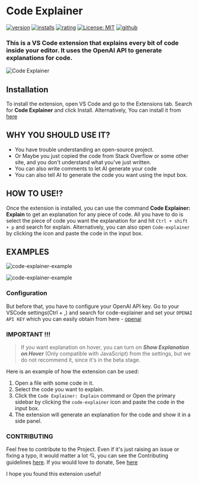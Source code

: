 # Code Explainer


[![version](https://img.shields.io/visual-studio-marketplace/v/SadeedPV.code-explainer)](https://marketplace.visualstudio.com/items?itemName=SadeedPV.code-explainer)
[![installs](https://img.shields.io/visual-studio-marketplace/i/SadeedPV.code-explainer)](https://marketplace.visualstudio.com/items?itemName=SadeedPV.code-explainer)
[![rating](https://img.shields.io/visual-studio-marketplace/r/SadeedPV.code-explainer)](https://marketplace.visualstudio.com/items?itemName=SadeedPV.code-explainer)
[![License: MIT](https://img.shields.io/badge/License-MIT-yellow.svg)](https://opensource.org/licenses/MIT)
[![github](https://img.shields.io/badge/github-green)](https://github.com/Sadeedpv/codeExplainer)



### This is a VS Code extension that explains every bit of code inside your editor. It uses the OpenAI API to generate explanations for code.

![Code Explainer](https://github.com/Sadeedpv/codeExplainer/blob/main/assets/code-explainer-logo.png?raw=true)

## Installation

To install the extension, open VS Code and go to the Extensions tab. Search for **Code Explainer** and click Install. Alternatively, You can install it from [here](https://marketplace.visualstudio.com/items?itemName=SadeedPV.code-explainer)

## WHY YOU SHOULD USE IT?

- You have trouble understanding an open-source project.
- Or Maybe you just copied the code from Stack Overflow or some other site, and you don't understand what you've just written.
- You can also write comments to let AI generate your code
- You can also tell AI to generate the code you want using the input box.

## HOW TO USE!?

Once the extension is installed, you can use the command **Code Explainer: Explain** to get an explanation for any piece of code.
All you have to do is select the piece of code you want the explanation for and hit `Ctrl + shift + p` and search for explain.
Alternatively, you can also open `Code-explainer` by clicking the icon and paste the code in the input box.

## EXAMPLES

![code-explainer-example](https://github.com/Sadeedpv/codeExplainer/blob/main/assets/sidebar.gif?raw=true)

![code-explainer-example](https://github.com/Sadeedpv/codeExplainer/blob/main/assets/vscode.gif?raw=true)

### Configuration

But before that, you have to configure your OpenAI API key. Go to your VSCode settings(Ctrl + ,) and search for code-explainer and set your `OPENAI API KEY` which you can easily obtain from here - [openai](https://platform.openai.com/account/api-keys)

### IMPORTANT !!!
> If you want explanation on hover, you can turn on ***Show Explanation on Hover*** (Only compatible with JavaScript) from the settings, but we do not recommend it, since it's in the beta stage.

Here is an example of how the extension can be used:

1. Open a file with some code in it.
2. Select the code you want to explain.
3. Click the `Code Explainer: Explain` command or Open the primary sidebar by clicking the `code-explainer` icon and paste the code in the input box.
4. The extension will generate an explanation for the code and show it in a side panel.

### CONTRIBUTING

Feel free to contribute to the Project. Even if it's just raising an issue or fixing a typo, it would matter a lot 💘, you can see the Contributing guidelines [here](https://github.com/Sadeedpv/codeExplainer).
If you would love to donate, See [here](https://www.patreon.com/SadeedPV)

I hope you found this extension useful!
